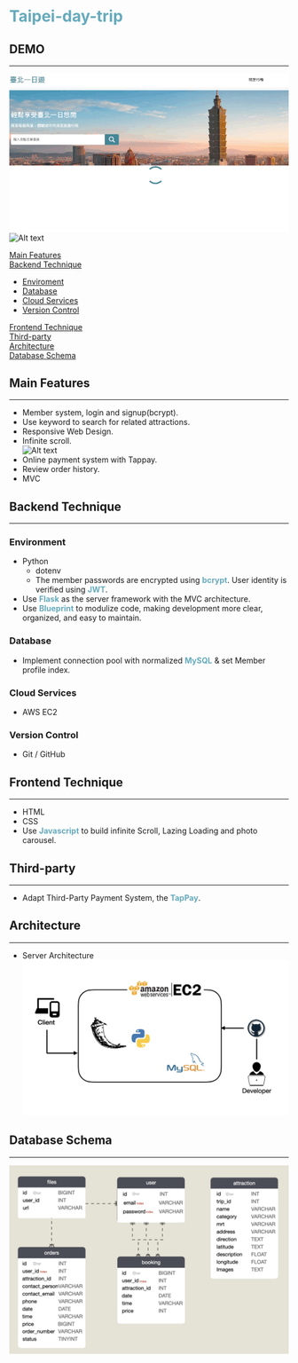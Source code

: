 # <font color=#66AABB>Taipei-day-trip</font>
## DEMO  
---  
![Alt text](static/image/preload.gif)  
![Alt text](static/image/photo.gif)  

[Main Features](#main-features)  
[Backend Technique](#backend-technique)
- [Enviroment](#environment)  
- [Database](#database)
- [Cloud Services](#cloud-services)  
- [Version Control](#version-control)  

[Frontend Technique](#frontend-technique)  
[Third-party](#third-party)  
[Architecture](#architecture)  
[Database Schema](#database-schema)

## Main Features  
---
- Member system, login and signup(bcrypt).
- Use keyword to search for related attractions.
- Responsive Web Design.
- Infinite scroll.  
![Alt text](static/image/infinite.gif)
- Online payment system with Tappay.
- Review order history.
- MVC

## Backend Technique
---
### Environment
- Python
  - dotenv 
  - The member passwords are encrypted using **<font color=#66AABB>bcrypt</font>**. User identity is verified using **<font color=#66AABB>JWT</font>**.
- Use **<font color=#66AABB>Flask</font>** as the server framework with the MVC architecture.  
- Use **<font color=#66AABB>Blueprint</font>** to modulize code, making development more clear, organized, and easy to maintain.

### Database
- Implement connection pool with normalized **<font color=#66AABB>MySQL</font>** & set Member profile index.
### Cloud Services
- AWS EC2
### Version Control
- Git / GitHub

## Frontend Technique
---
- HTML
- CSS
- Use  **<font color=#66AABB>Javascript</font>** to build infinite Scroll, Lazing Loading and photo carousel.   
## Third-party
---  
- Adapt Third-Party Payment System, the **<font color=#66AABB>TapPay</font>**.

## Architecture
---
- Server Architecture
![Alt text](static/image/arichite.png)

## Database Schema
---
![Alt text](static/image/databases.png)
